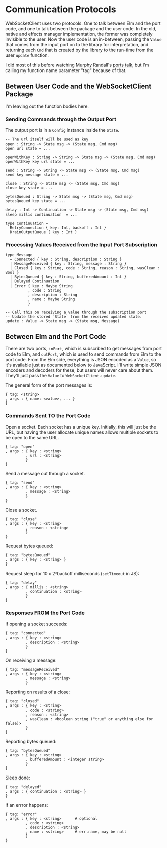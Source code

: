 # Communication Protocols

WebSocketClient uses two protocols. One to talk between Elm and the port code, and one to talk between the package and the user code. In the old, native and effects manager implementation, the former was completely invisible to the user. Now the user code is an in-between, passing the `Value` that comes from the input port on to the library for interpretation, and returning each `Cmd` that is created by the library to the run-time from the user `update` function.

I did most of this before watching Murphy Randall's [ports talk](https://www.youtube.com/watch?v=P3pL85n9_5s), but I'm calling my function name parameter "tag" because of that.

## Between User Code and the WebSocketClient Package

I'm leaving out the function bodies here.

### Sending Commands through the Output Port

The output port is in a `Config` instance inside the `State`.

    -- The url itself will be used as key
    open : String -> State msg -> (State msg, Cmd msg)
    open url state = ...

    openWithKey : String -> String -> State msg -> (State msg, Cmd msg)
    openWithKey key url state = ...

    send : String -> String -> State msg -> (State msg, Cmd msg)
    send key message state = ...

    close : String -> State msg -> (State msg, Cmd msg)
    close key state = ...

    bytesQueued : String -> State msg -> (State msg, Cmd msg)
    bytesQueued key state = ...

    delay : Int -> Continuation -> State msg -> (State msg, Cmd msg)
    sleep millis continuation  = ...
    
    type Continuation =
      RetryConnection { key: Int, backoff : Int }
      DrainOutputQueue { key : Int }
  

### Processing Values Received from the Input Port Subscription

    type Message
      = Connected { key : String, description : String }
      | MessageReceived { key : String, message : String }
      | Closed { key : String, code : String, reason : String, wasClean : Bool }
      | BytesQueued { key : String, bufferedAmount : Int }
      | Delayed Continuation
      | Error { key : Maybe String
              , code : String
              , description : String
              , name : Maybe String
              }

    -- Call this on receiving a value through the subscription port
    -- Update the stored `State` from the received updated state.
    update : Value -> State msg -> (State msg, Message)

## Between Elm and the Port Code

There are two ports, `inPort`, which is subscribed to get messages from port code to Elm, and `outPort`, which is used to send commands from Elm to the port code. From the Elm side, everything is JSON encoded as a `Value`, so it's available just as documented below to JavaScript. I'll write simple JSON encoders and decoders for these, but users will never care about them. They'll just pass the `Value` to `WebSocketClient.update`.

The general form of the port messages is:

    { tag: <string>
    , args : { name: <value>, ... }
    }
    
### Commands Sent TO the Port Code

Open a socket. Each socket has a unique key. Initially, this will just be the URL, but having the user allocate unique names allows multiple sockets to be open to the same URL.

    { tag: "open"
    , args : { key : <string>
             , url : <string>
             }
    }

Send a message out through a socket.

    { tag: "send"
    , args : { key : <string>
             , message : <string>
             }
    }

Close a socket.

    { tag: "close"
    , args : { key : <string>
             , reason : <string>
             }
    }

Request bytes queued:

    { tag: "bytesQueued"
    , args : { key : <string> }
    }

Request sleep for 10 x 2^backoff milliseconds (`setTimeout` in JS):

    { tag: "delay"
    , args : { millis : <string>
             , continuation : <string>
             }
    }

### Responses FROM the Port Code

If opening a socket succeeds:

    { tag: "connected"
    , args : { key : <string>
             , description : <string>
             }
    }

On receiving a message:

    { tag: "messageReceived"
    , args : { key : <string>
             , message : <string>
             }
             
Reporting on results of a close:

    { tag: "closed"
    , args : { key : <string>
             , code : <string>
             , reason : <string>
             , wasClean : <boolean string ("true" or anything else for false)>
             }
    }

Reporting bytes queued:

    { tag: "bytesQueued"
    , args : { key : <string>
             , bufferedAmount : <integer string>
             }
    }

Sleep done:

    { tag: "delayed"
    , args : { continuation : <string> }
    }


If an errror happens:

    { tag: "error"
    , args : { key : <string>      # optional
             , code : <string>
             , description : <string>
             , name : <string>     # err.name, may be null
             }
    }
